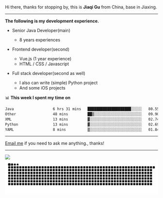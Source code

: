 Hi there, thanks for stopping by, this is **Jiaqi Gu** from China, base in Jiaxing.

---

**The following is my development experience.**

- Senior Java Developer(main)
  - 8 years experiences

- Frontend developer(second)
  - Vue.js (1 year experience)
  - HTML / CSS / Javascript
  
- Full stack developer(second as well)
  - I also can write (simple) Python project
  - And some iOS projects

📊 **This week I spent my time on**
<!--START_SECTION:waka-->

```txt
Java                  6 hrs 31 mins   ████████████████████░░░░░   80.55 %
Other                 48 mins         ██▒░░░░░░░░░░░░░░░░░░░░░░   09.90 %
XML                   13 mins         ▓░░░░░░░░░░░░░░░░░░░░░░░░   02.74 %
Python                13 mins         ▓░░░░░░░░░░░░░░░░░░░░░░░░   02.69 %
YAML                  8 mins          ▒░░░░░░░░░░░░░░░░░░░░░░░░   01.84 %
```

<!--END_SECTION:waka-->

---

[Email me](mailto:htk2klwgr@mozmail.com?subject=Hiring_from_GitHub) if you need to ask me anything., thanks!

---

![]( https://visitor-badge.glitch.me/badge?page_id=githubgujiaqi)
![]( https://github.com/droid-Q/droid-Q/raw/output/github-contribution-grid-snake.svg#gh-dark-mode-only)
